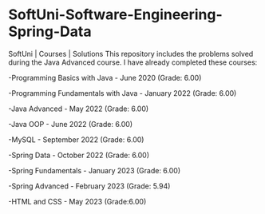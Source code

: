 # SoftUni-Software-Engineering-Spring-Data
SoftUni | Courses | Solutions
This repository includes the problems solved during the Java Advanced course. I have already completed these courses:

-Programming Basics with Java - June 2020 (Grade: 6.00)

-Programming Fundamentals with Java - January 2022 (Grade: 6.00)

-Java Advanced - May 2022 (Grade: 6.00)

-Java OOP - June 2022 (Grade: 6.00)

-MySQL - September 2022 (Grade: 6.00)

-Spring Data - October 2022 (Grade: 6.00)

-Spring Fundamentals - January 2023 (Grade: 6.00)

-Spring Advanced - February 2023 (Grade: 5.94)

-HTML and CSS - May 2023 (Grade:6.00)
